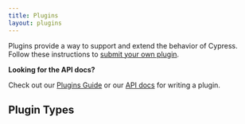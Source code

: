 ```yaml
---
title: Plugins
layout: plugins
---
```


Plugins provide a way to support and extend the behavior of Cypress. Follow these instructions to [submit your own plugin](https://github.com/cypress-io/cypress-documentation/blob/develop/CONTRIBUTING.md#adding-plugins).

<Alert type="info">

 <strong class="alert-header">Looking for the API docs?</strong>

Check out our [Plugins Guide](/guides/tooling/plugins-guide) or our [API docs](/api/plugins/writing-a-plugin) for writing a plugin.

</Alert>

## Plugin Types

